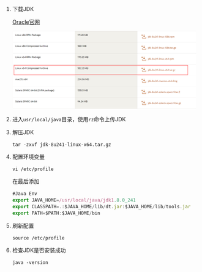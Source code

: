 1. 下载JDK

   [Oracle官网](https://www.oracle.com/java/technologies/javase-jdk8-downloads.html)

   ![](https://raw.githubusercontent.com/MrWater233/PictureHost/master/20200405175817.png)

2. 进入`usr/local/java`目录，使用`rz`命令上传JDK

3. 解压JDK

   ```shell
   tar -zxvf jdk-8u241-linux-x64.tar.gz
   ```

4. 配置环境变量

   ```shell
   vi /etc/profile
   ```

   在最后添加

   ```js
   #Java Env
   export JAVA_HOME=/usr/local/java/jdk1.8.0_241
   export CLASSPATH=.:$JAVA_HOME/lib/dt.jar:$JAVA_HOME/lib/tools.jar
   export PATH=$PATH:$JAVA_HOME/bin
   ```

5. 刷新配置

   ```shell
   source /etc/profile
   ```

6. 检查JDK是否安装成功

   ```shell
   java -version
   ```

   

